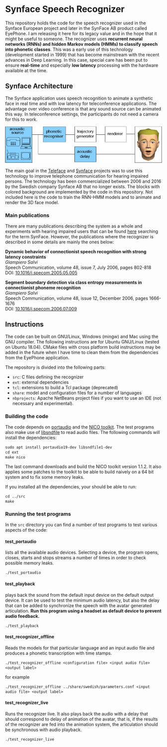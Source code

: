 # Synface Speech Recognizer
This repository holds the code for the speech recognizer used in the Synface European project and later in the SynFace AB product called EyePhone. I am releasing it here for its legacy value and in the hope that it might be useful to someone. The recognizer uses **recurrent neural networks (RNNs) and hidden Markov models (HMMs) to classify speech into phonetic classes**. This was a early use of this technology (development started in 1999) that has become mainstream with the recent advances in Deep Learning. In this case, special care has been put to ensure **real-time** and especially **low latency** processing with the hardware available at the time.

## Synface Architecture
The Synface application uses speech recognition to animate a synthetic face in real time and with low latency for teleconference applications. The advantage over video conference is that any sound source can be animated this way. In teleconference settings, the participants do not need a camera for this to work.

![alt text](https://github.com/giampierosalvi/SynfaceSpeechRecognizer/blob/master/doc/synface_architecture.png "Synface Architecture")

The main goal in the [Teleface](http://www.speech.kth.se/teleface/) and [Synface](http://www.speech.kth.se/synface/) projects was to use this technology to improve telephone communication for hearing impaired persons. The technology has been commercialized between 2006 and 2016 by the Swedish company Synface AB that no longer exists. The blocks with colored background are implemented by the code in this repository. Not included here is the code to train the RNN-HMM models and to animate and render the 3D face model.

### Main publications
There are many publications describing the system as a whole and experiments with hearing impaired users that can be found [here](http://www.kth.se/profile/giampi/publications/) searching for the term SynFace. However, the publications where the recognizer is described in some details are mainly the ones below:

**Dynamic behavior of connectionist speech recognition with strong latency constraints**  
*Giampiero Salvi*  
Speech Communication, volume 48, issue 7, July 2006, pages 802-818  
DOI: [10.1016/j.specom.2005.05.005](https://doi.org/10.1016/j.specom.2005.05.005)

**Segment boundary detection via class entropy measurements in connectionist phoneme recognition**  
*Giampiero Salvi*  
Speech Communication, volume 48, issue 12, December 2006, pages 1666-1676  
DOI: [10.1016/j.specom.2006.07.009](https://doi.org/10.1016/j.specom.2006.07.009)

## Instructions
The code can be built on GNU/Linux, Windows (mingw) and Mac using the GNU compiler. The following instructions are for Ubuntu GNU/Linux (tested on Ubuntu 18.04). CMake files with cross platform build instructions may be added in the future when I have time to clean them from the dependencies from the EyePhone application.

The repository is divided into the following parts:
* `src`: C files defining the recognizer
* `ext`: external dependencies
* `tcl`: extensions to build a Tcl package (deprecated)
* `share`: model and configuration files for a number of languages
* `nbprojects`: Apache NetBeans project files if you want to use an IDE (not necessary and experimental).

### Building the code
The code depends on [portaudio](http://www.portaudio.com/) and the [NICO toolkit](http://nico.nikkostrom.com/). The test programs also make use of [libsndfile](http://www.mega-nerd.com/libsndfile/) to read audio files. The following commands will install the dependencies:  
```
sudo apt install portaudio19-dev libsndfile1-dev
cd ext
make nico
```
The last command downloads and build the NICO toolkit version 1.1.2. It also applies some patches to the toolkit to be able to build naively on a 64 bit system and to fix some memory leaks.

If you installed all the dependencies, your should be able to run:
```
cd ../src
make
```

### Running the test programs
In the `src` directory you can find a number of test programs to test various aspects of the code:
#### test_portaudio
lists all the available audio devices. Selecting a device, the program opens, closes, starts and stops streams a number of times in order to check possible memory leaks.
```
./test_portaudio
```
#### test_playback
plays back the sound from the default input device on the default output device. It can be used to test the minimum audio latency, but also the delay that can be added to synchronize the speech with the avatar generated articulation. **Run this program using a headset as default device to prevent audio feedback.**
```
./test_playback
```
#### test_recognizer_offline
Reads the models for that particular language and an input audio file and produces a phonetic transcription with time stamps.
```
./test_recognizer_offline <configuration file> <input audio file> <output label>
```
for example
```
./test_recognizer_offline ../share/swedish/parameters.conf <input audio file> <output label>
```
#### test_recognizer_live
Runs the recognizer live. It also plays back the audio with a delay that should correspond to delay of animation of the avatar, that is, if the results of the recognizer are fed into the animation system, the articulation should be synchronous with audio playback.
```
./test_recognizer_live
```
